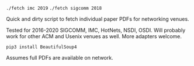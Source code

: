 `./fetch imc 2019`
`./fetch sigcomm 2018`

Quick and dirty script to fetch individual paper PDFs for networking venues.

Tested for 2016-2020 SIGCOMM, IMC, HotNets, NSDI, OSDI. Will probably work for other ACM and Usenix venues as well. More adapters welcome.

`pip3 install BeautifulSoup4`

Assumes full PDFs are available on network.
